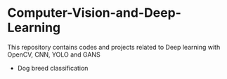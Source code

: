# Computer-Vision-and-Deep-Learning
This repository contains codes and projects related to Deep learning with OpenCV, CNN, YOLO and GANS
* Dog breed classification
